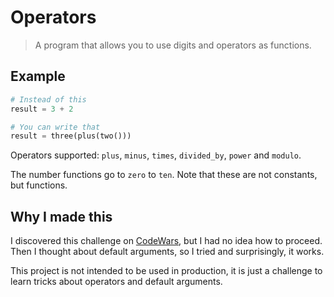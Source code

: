 # Operators

> A program that allows you to use digits and operators as functions.

## Example

```py
# Instead of this
result = 3 + 2

# You can write that
result = three(plus(two()))
```

Operators supported: `plus`, `minus`, `times`, `divided_by`, `power` and `modulo`.

The number functions go to `zero` to `ten`. Note that these are not constants, but functions.

## Why I made this

I discovered this challenge on [CodeWars](https://codewars.com/), but I had no idea how to proceed. Then I thought about default arguments, so I tried and surprisingly, it works.

This project is not intended to be used in production, it is just a challenge to learn tricks about operators and default arguments.
